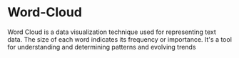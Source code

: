 # Word-Cloud
Word Cloud is a data visualization technique used for representing text data. The size of each word indicates its frequency or importance.
It's a tool for understanding and determining patterns and evolving trends
